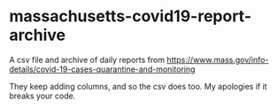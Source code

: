 # massachusetts-covid19-report-archive

A csv file and archive of daily reports from https://www.mass.gov/info-details/covid-19-cases-quarantine-and-monitoring

They keep adding columns, and so the csv does too. My apologies if it breaks your code.
